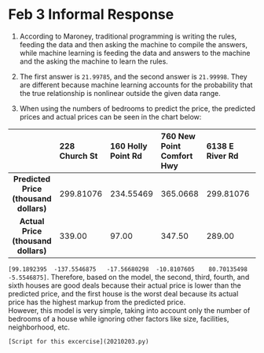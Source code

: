 # Feb 3 Informal Response

1. According to Maroney, traditional programming is writing the rules, feeding the data and then asking the machine to compile the answers, while machine learning 
is feeding the data and answers to the machine and the asking the machine to learn the rules. 

2. The first answer is `21.99785`, and the second answer is `21.99998`. They are different because machine learning accounts for the probability that the true relationship is 
nonlinear outside the given data range. 

3. When using the numbers of bedrooms to predict the price, the predicted prices and actual prices can be seen in the chart below: 

| |228 Church St|160 Holly Point Rd|760 New Point Comfort Hwy|6138 E River Rd|984 Finchetts Wharf Rd|4403 New Point Comfort Hwy|
|:-:|:-|:-|:-|:-|:-|:-|
|**Predicted Price (thousand dollars)**|299.81076|234.55469|365.0668|299.81076|169.29863|234.55469|
|**Actual Price (thousand dollars)**|339.00|  97.00|347.50|289.00|250.00|229.00|

`[99.1892395  -137.5546875   -17.56680298 
-10.8107605    80.70135498   -5.5546875]`. Therefore, based on the model, the second, third, fourth, and sixth houses are good deals because their actual price is lower than the 
predicted price, and the first house is the worst deal because its actual price has the highest markup from the predicted price.  
    However, this model is very simple, taking into  account only the number of bedrooms of a house while ignoring other factors like size, facilities, neighborhood, etc. 

    [Script for this excercise](20210203.py)
